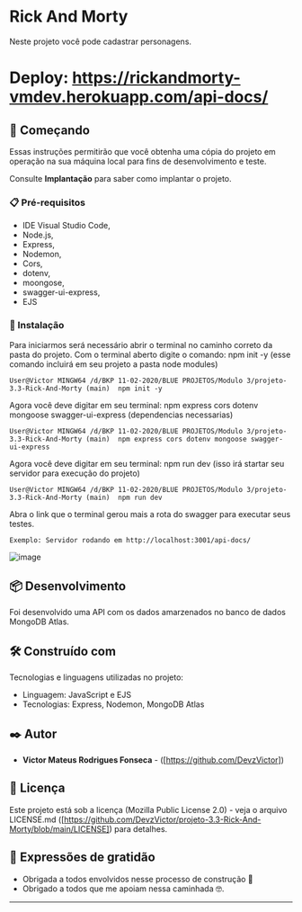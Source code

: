# Rick And Morty

 Neste projeto você pode cadastrar personagens.
 
# Deploy: https://rickandmorty-vmdev.herokuapp.com/api-docs/

 ## 🚀 Começando

Essas instruções permitirão que você obtenha uma cópia do projeto em operação na sua máquina local para fins de desenvolvimento e teste.

Consulte **Implantação** para saber como implantar o projeto.

### 📋 Pré-requisitos

* IDE Visual Studio Code,
* Node.js,
* Express,
* Nodemon,
* Cors,
* dotenv,
* moongose,
* swagger-ui-express,
* EJS

### 🔧 Instalação

Para iniciarmos será necessário abrir o terminal no caminho correto da pasta do projeto.
Com o terminal aberto digite o comando: npm init -y (esse comando incluirá em seu projeto a pasta node modules)

```
User@Victor MINGW64 /d/BKP 11-02-2020/BLUE PROJETOS/Modulo 3/projeto-3.3-Rick-And-Morty (main)  npm init -y
```
Agora você deve digitar em seu terminal: npm express cors dotenv mongoose swagger-ui-express (dependencias necessarias)

```
User@Victor MINGW64 /d/BKP 11-02-2020/BLUE PROJETOS/Modulo 3/projeto-3.3-Rick-And-Morty (main)  npm express cors dotenv mongoose swagger-ui-express
```
Agora você deve digitar em seu terminal: npm run dev (isso irá startar seu servidor para execução do projeto)

```
User@Victor MINGW64 /d/BKP 11-02-2020/BLUE PROJETOS/Modulo 3/projeto-3.3-Rick-And-Morty (main)  npm run dev
```

Abra o link que o terminal gerou mais a rota do swagger para executar seus testes.
```
Exemplo: Servidor rodando em http://localhost:3001/api-docs/
```

![image](https://user-images.githubusercontent.com/91481122/182001935-829560fb-cc4f-4c9f-88e3-3a4edbb52483.png)

 ## 📦 Desenvolvimento

Foi desenvolvido uma API  com os dados amarzenados no banco de dados MongoDB Atlas.

## 🛠️ Construído com

Tecnologias e linguagens utilizadas no projeto:

* Linguagem: JavaScript e EJS
* Tecnologias: Express, Nodemon, MongoDB Atlas

## ✒️ Autor

* **Victor Mateus Rodrigues Fonseca** -  ([https://github.com/DevzVictor])

## 📄 Licença

Este projeto está sob a licença (Mozilla Public License 2.0) - veja o arquivo LICENSE.md ([https://github.com/DevzVictor/projeto-3.3-Rick-And-Morty/blob/main/LICENSE]) para detalhes.

## 🎁 Expressões de gratidão

* Obrigada a todos envolvidos nesse processo de construção 📢
* Obrigado a todos que me apoiam nessa caminhada 🤓.

---
